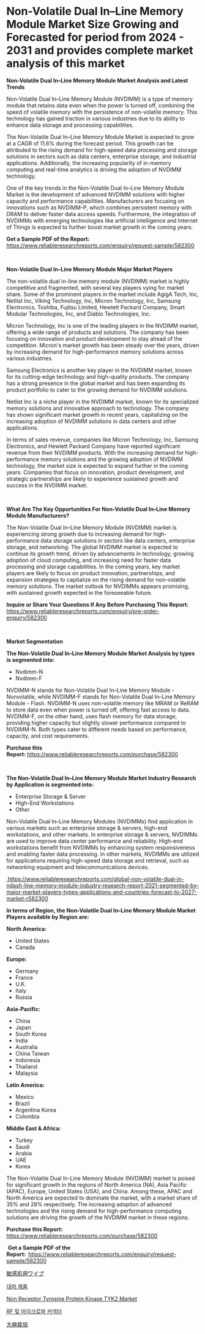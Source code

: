 <p><h1>Non-Volatile Dual In–Line Memory Module Market Size Growing and Forecasted for period from 2024 - 2031 and provides complete market analysis of this market</h1></p><p><strong>Non-Volatile Dual In–Line Memory Module Market Analysis and Latest Trends</strong></p>
<p><p>Non-Volatile Dual In–Line Memory Module (NVDIMM) is a type of memory module that retains data even when the power is turned off, combining the speed of volatile memory with the persistence of non-volatile memory. This technology has gained traction in various industries due to its ability to enhance data storage and processing capabilities.</p><p>The Non-Volatile Dual In–Line Memory Module Market is expected to grow at a CAGR of 11.6% during the forecast period. This growth can be attributed to the rising demand for high-speed data processing and storage solutions in sectors such as data centers, enterprise storage, and industrial applications. Additionally, the increasing popularity of in-memory computing and real-time analytics is driving the adoption of NVDIMM technology.</p><p>One of the key trends in the Non-Volatile Dual In–Line Memory Module Market is the development of advanced NVDIMM solutions with higher capacity and performance capabilities. Manufacturers are focusing on innovations such as NVDIMM-P, which combines persistent memory with DRAM to deliver faster data access speeds. Furthermore, the integration of NVDIMMs with emerging technologies like artificial intelligence and Internet of Things is expected to further boost market growth in the coming years.</p></p>
<p><strong>Get a Sample PDF of the Report:&nbsp;</strong> <a href="https://www.reliableresearchreports.com/enquiry/request-sample/582300">https://www.reliableresearchreports.com/enquiry/request-sample/582300</a></p>
<p>&nbsp;</p>
<p><strong>Non-Volatile Dual In–Line Memory Module Major Market Players</strong></p>
<p><p>The non-volatile dual in-line memory module (NVDIMM) market is highly competitive and fragmented, with several key players vying for market share. Some of the prominent players in the market include AgigA Tech, Inc, Netlist Inc, Viking Technology, Inc, Micron Technology, Inc, Samsung Electronics, Toshiba, Fujitsu Limited, Hewlett Packard Company, Smart Modular Technologies, Inc, and Diablo Technologies, Inc.</p><p>Micron Technology, Inc is one of the leading players in the NVDIMM market, offering a wide range of products and solutions. The company has been focusing on innovation and product development to stay ahead of the competition. Micron's market growth has been steady over the years, driven by increasing demand for high-performance memory solutions across various industries.</p><p>Samsung Electronics is another key player in the NVDIMM market, known for its cutting-edge technology and high-quality products. The company has a strong presence in the global market and has been expanding its product portfolio to cater to the growing demand for NVDIMM solutions.</p><p>Netlist Inc is a niche player in the NVDIMM market, known for its specialized memory solutions and innovative approach to technology. The company has shown significant market growth in recent years, capitalizing on the increasing adoption of NVDIMM solutions in data centers and other applications.</p><p>In terms of sales revenue, companies like Micron Technology, Inc, Samsung Electronics, and Hewlett Packard Company have reported significant revenue from their NVDIMM products. With the increasing demand for high-performance memory solutions and the growing adoption of NVDIMM technology, the market size is expected to expand further in the coming years. Companies that focus on innovation, product development, and strategic partnerships are likely to experience sustained growth and success in the NVDIMM market.</p></p>
<p>&nbsp;</p>
<p><strong>What Are The Key Opportunities For Non-Volatile Dual In–Line Memory Module Manufacturers?</strong></p>
<p><p>The Non-Volatile Dual In–Line Memory Module (NVDIMM) market is experiencing strong growth due to increasing demand for high-performance data storage solutions in sectors like data centers, enterprise storage, and networking. The global NVDIMM market is expected to continue its growth trend, driven by advancements in technology, growing adoption of cloud computing, and increasing need for faster data processing and storage capabilities. In the coming years, key market players are likely to focus on product innovation, partnerships, and expansion strategies to capitalize on the rising demand for non-volatile memory solutions. The market outlook for NVDIMMs appears promising, with sustained growth expected in the foreseeable future.</p></p>
<p><strong>Inquire or Share Your Questions If Any Before Purchasing This Report:</strong> <a href="https://www.reliableresearchreports.com/enquiry/pre-order-enquiry/582300">https://www.reliableresearchreports.com/enquiry/pre-order-enquiry/582300</a></p>
<p>&nbsp;</p>
<p><strong>Market Segmentation</strong></p>
<p><strong>The Non-Volatile Dual In–Line Memory Module Market Analysis by types is segmented into:</strong></p>
<p><ul><li>Nvdimm-N</li><li>Nvdimm-F</li></ul></p>
<p><p>NVDIMM-N stands for Non-Volatile Dual In–Line Memory Module - Nonvolatile, while NVDIMM-F stands for Non-Volatile Dual In–Line Memory Module - Flash. NVDIMM-N uses non-volatile memory like MRAM or ReRAM to store data even when power is turned off, offering fast access to data. NVDIMM-F, on the other hand, uses flash memory for data storage, providing higher capacity but slightly slower performance compared to NVDIMM-N. Both types cater to different needs based on performance, capacity, and cost requirements.</p></p>
<p><strong>Purchase this Report:&nbsp;</strong><a href="https://www.reliableresearchreports.com/purchase/582300">https://www.reliableresearchreports.com/purchase/582300</a></p>
<p>&nbsp;</p>
<p><strong>The Non-Volatile Dual In–Line Memory Module Market Industry Research by Application is segmented into:</strong></p>
<p><ul><li>Enterprise Storage & Server</li><li>High-End Workstations</li><li>Other</li></ul></p>
<p><p>Non-Volatile Dual In–Line Memory Modules (NVDIMMs) find application in various markets such as enterprise storage & servers, high-end workstations, and other markets. In enterprise storage & servers, NVDIMMs are used to improve data center performance and reliability. High-end workstations benefit from NVDIMMs by enhancing system responsiveness and enabling faster data processing. In other markets, NVDIMMs are utilized for applications requiring high-speed data storage and retrieval, such as networking equipment and telecommunications devices.</p></p>
<p><a href="https://www.reliableresearchreports.com/global-non-volatile-dual-in-ndash-line-memory-module-industry-research-report-2021-segmented-by-major-market-players-types-applications-and-countries-forecast-to-2027-market-r582300">&nbsp;https://www.reliableresearchreports.com/global-non-volatile-dual-in-ndash-line-memory-module-industry-research-report-2021-segmented-by-major-market-players-types-applications-and-countries-forecast-to-2027-market-r582300</a></p>
<p><strong>In terms of Region, the Non-Volatile Dual In–Line Memory Module Market Players available by Region are:</strong></p>
<p>
    <p> <strong> North America: </strong>
        <ul>
            <li>United States</li>
            <li>Canada</li>
        </ul>
        </p> 
    <p> <strong> Europe: </strong>
        <ul>
            <li>Germany</li>
            <li>France</li>
            <li>U.K.</li>
            <li>Italy</li>
            <li>Russia</li>
        </ul>
        </p> 
    <p> <strong> Asia-Pacific: </strong>
        <ul>
            <li>China</li>
            <li>Japan</li>
            <li>South Korea</li>
            <li>India</li>
            <li>Australia</li>
            <li>China Taiwan</li>
            <li>Indonesia</li>
            <li>Thailand</li>
            <li>Malaysia</li>
        </ul>
        </p> 
    <p> <strong> Latin America: </strong>
        <ul>
            <li>Mexico</li>
            <li>Brazil</li>
            <li>Argentina Korea</li>
            <li>Colombia</li>
        </ul>
        </p> 
    <p> <strong> Middle East & Africa: </strong>
        <ul>
            <li>Turkey</li>
            <li>Saudi</li>
            <li>Arabia</li>
            <li>UAE</li>
            <li>Korea</li>
        </ul>
    </p>
    </p>
<p><p>The Non-Volatile Dual In-Line Memory Module (NVDIMM) market is poised for significant growth in the regions of North America (NA), Asia Pacific (APAC), Europe, United States (USA), and China. Among these, APAC and North America are expected to dominate the market, with a market share of 35% and 28% respectively. The increasing adoption of advanced technologies and the rising demand for high-performance computing solutions are driving the growth of the NVDIMM market in these regions.</p></p>
<p><strong>Purchase this Report: </strong><a href="https://www.reliableresearchreports.com/purchase/582300">https://www.reliableresearchreports.com/purchase/582300</a></p>
<p>&nbsp;<strong>Get a Sample PDF of the Report:&nbsp;&nbsp;</strong><a href="https://www.reliableresearchreports.com/enquiry/request-sample/582300">https://www.reliableresearchreports.com/enquiry/request-sample/582300</a></p>
<p><strong></strong></p>
<p><p><a href="https://github.com/mathieurico66/Market-Research-Report-List-1/blob/main/506827295186.md">敏感肌用ワイプ</a></p><p><a href="https://github.com/kvbohdfy111/Market-Research-Report-List-1/blob/main/113983286827.md">대마 제품</a></p><p><a href="https://github.com/ashman753/Market-Research-Report-List-1/blob/main/non-receptor-tyrosine-protein-kinase-tyk2-market.md">Non Receptor Tyrosine Protein Kinase TYK2 Market</a></p><p><a href="https://github.com/rifqimuhammad018/Market-Research-Report-List-1/blob/main/885208986828.md">RF 및 마이크로파 커넥터</a></p><p><a href="https://github.com/ycmtqqhvk3273/Market-Research-Report-List-2/blob/main/119631595185.md">大麻栽培</a></p></p>
